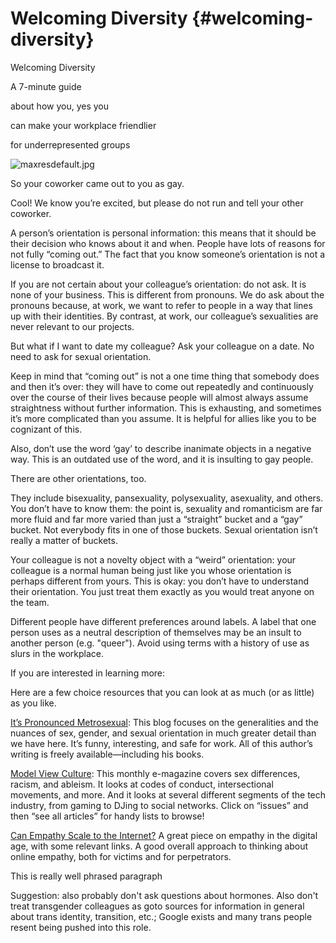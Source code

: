 # Welcoming Diversity {#welcoming-diversity}

Welcoming Diversity

A 7-minute guide

about how you, yes you

can make your workplace friendlier

for underrepresented groups

![maxresdefault.jpg](images/image00.jpg)




So your coworker came out to you as gay.

Cool! We know you’re excited, but please do not run and tell your other coworker.

A person’s orientation is personal information: this means that it should be their decision who knows about it and when. People have lots of reasons for not fully “coming out.” The fact that you know someone’s orientation is not a license to broadcast it.

If you are not certain about your colleague’s orientation: do not ask. It is none of your business. This is different from pronouns. We do ask about the pronouns because, at work, we want to refer to people in a way that lines up with their identities. By contrast, at work, our colleague’s sexualities are never relevant to our projects.

But what if I want to date my colleague? Ask your colleague on a date. No need to ask for sexual orientation.

Keep in mind that “coming out” is not a one time thing that somebody does and then it’s over: they will have to come out repeatedly and continuously over the course of their lives because people will almost always assume straightness without further information. This is exhausting, and sometimes it’s more complicated than you assume. It is helpful for allies like you to be cognizant of this.

Also, don’t use the word ‘gay’ to describe inanimate objects in a negative way. This is an outdated use of the word, and it is insulting to gay people.

There are other orientations, too.

They include bisexuality, pansexuality, polysexuality, asexuality, and others. You don’t have to know them: the point is, sexuality and romanticism are far more fluid and far more varied than just a “straight” bucket and a “gay” bucket. Not everybody fits in one of those buckets. Sexual orientation isn’t really a matter of buckets.

Your colleague is not a novelty object with a “weird” orientation: your colleague is a normal human being just like you whose orientation is perhaps different from yours. This is okay: you don’t have to understand their orientation. You just treat them exactly as you would treat anyone on the team.

Different people have different preferences around labels. A label that one person uses as a neutral description of themselves may be an insult to another person (e.g. "queer"). Avoid using terms with a history of use as slurs in the workplace.

If you are interested in learning more:

Here are a few choice resources that you can look at as much (or as little) as you like.

[It’s Pronounced Metrosexual](https://www.google.com/url?q=http://itspronouncedmetrosexual.com/&sa=D&ust=1454345389673000&usg=AFQjCNFdPOgKazza5iKdNTaGZYUiOxmtyQ): This blog focuses on the generalities and the nuances of sex, gender, and sexual orientation in much greater detail than we have here. It’s funny, interesting, and safe for work. All of this author’s writing is freely available—including his books.

[Model View Culture](https://www.google.com/url?q=https://modelviewculture.com/&sa=D&ust=1454345389674000&usg=AFQjCNF6B-zi908X8tLZTiixpC7kvosq3A): This monthly e-magazine covers sex differences, racism, and ableism. It looks at codes of conduct, intersectional movements, and more. And it looks at several different segments of the tech industry, from gaming to DJing to social networks. Click on “issues” and then “see all articles” for handy lists to browse!

[Can Empathy Scale to the Internet?](https://www.google.com/url?q=https://medium.com/@sanspoint/can-empathy-scale-to-the-internet-3fd71acc917a%23.7dywgv2fi&sa=D&ust=1454345389675000&usg=AFQjCNEoAr43uKHuhTjtaSlFBmKn7Kt2Bw) A great piece on empathy in the digital age, with some relevant links. A good overall approach to thinking about online empathy, both for victims and for perpetrators.

This is really well phrased paragraph

Suggestion: also probably don't ask questions about hormones. Also don't treat transgender colleagues as goto sources for information in general about trans identity, transition, etc.; Google exists and many trans people resent being pushed into this role.

[^a]: 

[^b]: